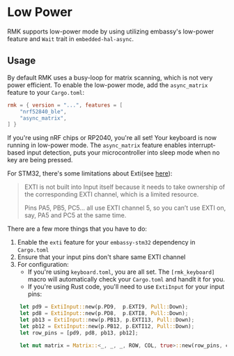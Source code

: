 # Low Power

RMK supports low-power mode by using utilizing embassy's low-power feature and `Wait` trait in `embedded-hal-async`.

## Usage

By default RMK uses a busy-loop for matrix scanning, which is not very power efficient. To enable the low-power mode, add the `async_matrix` feature to your `Cargo.toml`:

```toml {3}
rmk = { version = "...", features = [
    "nrf52840_ble",
    "async_matrix",
] }
```

If you're using nRF chips or RP2040, you're all set! Your keyboard is now running in low-power mode. The `async_matrix` feature enables interrupt-based input detection, puts your microcontroller into sleep mode when no key are being pressed.

For STM32, there's some limitations about Exti(see [here](https://docs.embassy.dev/embassy-stm32/git/stm32g474pc/exti/struct.ExtiInput.html)):

> EXTI is not built into Input itself because it needs to take ownership of the corresponding EXTI channel, which is a limited resource.
>
> Pins PA5, PB5, PC5… all use EXTI channel 5, so you can’t use EXTI on, say, PA5 and PC5 at the same time.

There are a few more things that you have to do:

1. Enable the `exti` feature for your `embassy-stm32` dependency in `Cargo.toml`
2. Ensure that your input pins don't share same EXTI channel
3. For configuration:
    - If you're using `keyboard.toml`, you are all set. The `[rmk_keyboard]` macro will automatically check your `Cargo.toml` and handlt it for you.
    - If you're using Rust code, you'll need to use `ExtiInput` for your input pins:

```rust
    let pd9 = ExtiInput::new(p.PD9,  p.EXTI9, Pull::Down);
    let pd8 = ExtiInput::new(p.PD8,  p.EXTI8, Pull::Down);
    let pb13 = ExtiInput::new(p.PB13, p.EXTI13, Pull::Down);
    let pb12 = ExtiInput::new(p.PB12, p.EXTI12, Pull::Down);
    let row_pins = [pd9, pd8, pb13, pb12];

    let mut matrix = Matrix::<_, _, _, ROW, COL, true>::new(row_pins, col_pins, debouncer);
```
